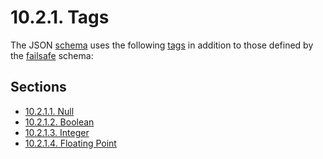 # 10.2.1. Tags

The JSON [schema](https://yaml.org/spec/1.2.2/#recommended-schemas) uses the following [tags](https://yaml.org/spec/1.2.2/#tags) in addition to those defined by the [failsafe](https://yaml.org/spec/1.2.2/#failsafe-schema) schema:

## Sections

- [10.2.1.1. Null](10.2.1.1-null.md)
- [10.2.1.2. Boolean](10.2.1.2-boolean.md)
- [10.2.1.3. Integer](10.2.1.3-integer.md)
- [10.2.1.4. Floating Point](10.2.1.4-floating-point.md)